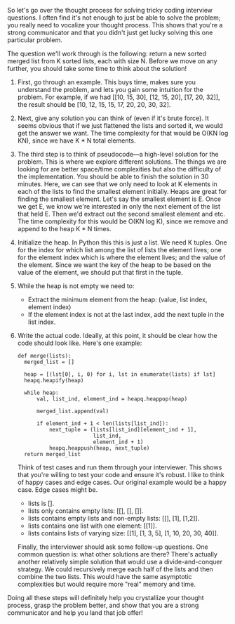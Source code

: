 So let's go over the thought process for solving tricky coding interview questions. I often find it's not enough to just be able to solve the problem; you really need to vocalize your thought process. This shows that you're a strong communicator and that you didn't just get lucky solving this one particular problem.

The question we'll work through is the following: return a new sorted merged list from K sorted lists, each with size N. Before we move on any further, you should take some time to think about the solution!

1. First, go through an example. This buys time, makes sure you understand the problem, and lets you gain some intuition for the problem. For example, if we had [[10, 15, 30], [12, 15, 20], [17, 20, 32]], the result should be [10, 12, 15, 15, 17, 20, 20, 30, 32].

2. Next, give any solution you can think of (even if it's brute force). It seems obvious that if we just flattened the lists and sorted it, we would get the answer we want. The time complexity for that would be O(KN log KN), since we have K * N total elements.

3. The third step is to think of pseudocode—a high-level solution for the problem. This is where we explore different solutions. The things we are looking for are better space/time complexities but also the difficulty of the implementation. You should be able to finish the solution in 30 minutes. Here, we can see that we only need to look at K elements in each of the lists to find the smallest element initially. Heaps are great for finding the smallest element. Let's say the smallest element is E. Once we get E, we know we're interested in only the next element of the list that held E. Then we'd extract out the second smallest element and etc. The time complexity for this would be O(KN log K), since we remove and append to the heap K * N times.

4. Initialize the heap. In Python this this is just a list. We need K tuples. One for the index for which list among the list of lists the element lives; one for the element index which is where the element lives; and the value of the element. Since we want the key of the heap to be based on the value of the element, we should put that first in the tuple.

5. While the heap is not empty we need to:

    - Extract the minimum element from the heap: (value, list index, element index)
    - If the element index is not at the last index, add the next tuple in the list index.

6. Write the actual code. Ideally, at this point, it should be clear how the code should look like. Here's one example:

    ~~~
    def merge(lists):
      merged_list = []

      heap = [(lst[0], i, 0) for i, lst in enumerate(lists) if lst]
      heapq.heapify(heap)

      while heap:
          val, list_ind, element_ind = heapq.heappop(heap)

          merged_list.append(val)

          if element_ind + 1 < len(lists[list_ind]):
              next_tuple = (lists[list_ind][element_ind + 1],
                            list_ind,
                            element_ind + 1)
              heapq.heappush(heap, next_tuple)
      return merged_list
    ~~~

    Think of test cases and run them through your interviewer. This shows that you're willing to test your code and ensure it's robust. I like to think of happy cases and edge cases. Our original example would be a happy case. Edge cases might be.
    -  lists is [].
    -  lists only contains empty lists: [[], [], []].
    -  lists contains empty lists and non-empty lists: [[], [1], [1,2]].
    -  lists contains one list with one element: [[1]].
    -  lists contains lists of varying size: [[1], [1, 3, 5], [1, 10, 20, 30, 40]].

    Finally, the interviewer should ask some follow-up questions. One common question is: what other solutions are there? There's actually another relatively simple solution that would use a divide-and-conquer strategy. We could recursively merge each half of the lists and then combine the two lists. This would have the same asymptotic complexities but would require more "real" memory and time.

Doing all these steps will definitely help you crystallize your thought process, grasp the problem better, and show that you are a strong communicator and help you land that job offer!